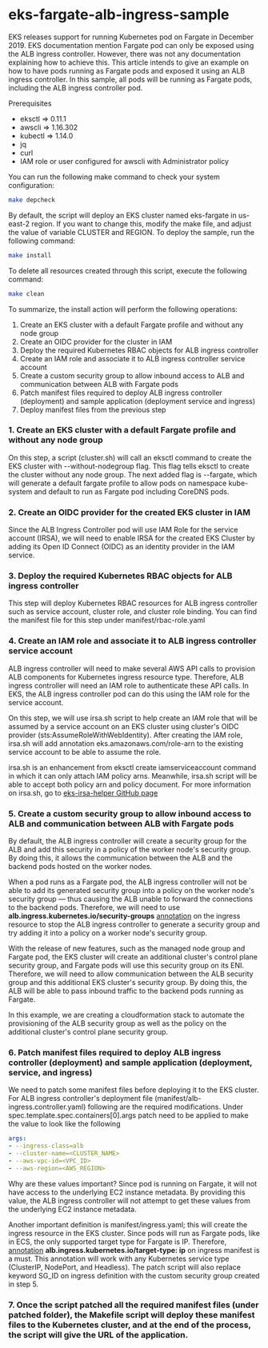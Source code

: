 # eks-fargate-alb-ingress-sample
EKS releases support for running Kubernetes pod on Fargate in December 2019. EKS documentation mention Fargate pod can only be exposed using the ALB ingress controller. However, there was not any documentation explaining how to achieve this. This article intends to give an example on how to have pods running as Fargate pods and exposed it using an ALB ingress controller. In this sample, all pods will be running as Fargate pods, including the ALB ingress controller pod.

Prerequisites
- eksctl => 0.11.1
- awscli => 1.16.302
- kubectl => 1.14.0
- jq
- curl
- IAM role or user configured for awscli with Administrator policy


You can run the following make command to check your system configuration:
```bash
make depcheck
```

By default, the script will deploy an EKS cluster named eks-fargate in us-east-2 region. If you want to change this, modify the make file, and adjust the value of variable CLUSTER and REGION. To deploy the sample, run the following command:
```bash
make install
```

To delete all resources created through this script, execute the following command:
```bash
make clean
```

To summarize, the install action will perform the following operations:
1. Create an EKS cluster with a default Fargate profile and without any node group
2. Create an OIDC provider for the cluster in IAM
3. Deploy the required Kubernetes RBAC objects for ALB ingress controller
4. Create an IAM role and associate it to ALB ingress controller service account
5. Create a custom security group to allow inbound access to ALB and communication between ALB with Fargate pods
6. Patch manifest files required to deploy ALB ingress controller (deployment) and sample application (deployment service and ingress)
7. Deploy manifest files from the previous step

### 1. Create an EKS cluster with a default Fargate profile and without any node group

On this step, a script (cluster.sh) will call an eksctl command to create the EKS cluster with --without-nodegroup flag. This flag tells eksctl to create the cluster without any node group. The next added flag is --fargate, which will generate a default fargate profile to allow pods on namespace kube-system and default to run as Fargate pod including CoreDNS pods.

### 2. Create an OIDC provider for the created EKS cluster in IAM

Since the ALB Ingress Controller pod will use IAM Role for the service account (IRSA), we will need to enable IRSA for the created EKS Cluster by adding its Open ID Connect (OIDC) as an identity provider in the IAM service. 


### 3. Deploy the required Kubernetes RBAC objects for ALB ingress controller

This step will deploy Kubernetes RBAC resources for ALB ingress controller such as service account, cluster role, and cluster role binding. You can find the manifest file for this step under manifest/rbac-role.yaml

### 4. Create an IAM role and associate it to ALB ingress controller service account

ALB ingress controller will need to make several AWS API calls to provision ALB components for Kubernetes ingress resource type. Therefore, ALB ingress controller will need an IAM role to authenticate these API calls. In EKS, the ALB ingress controller pod can do this using the IAM role for the service account. 

On this step, we will use irsa.sh script to help create an IAM role that will be assumed by a service account on an EKS cluster using cluster's OIDC provider (sts:AssumeRoleWithWebIdentity). After creating the IAM role, irsa.sh will add annotation eks.amazonaws.com/role-arn to the existing service account to be able to assume the role. 

irsa.sh is an enhancement from eksctl create iamserviceaccount command in which it can only attach IAM policy arns. Meanwhile, irsa.sh script will be able to accept both policy arn and policy document. For more information on irsa.sh, go to [eks-irsa-helper GitHub page](https://github.com/rimaulana/eks-irsa-helper)

### 5. Create a custom security group to allow inbound access to ALB and communication between ALB with Fargate pods

By default, the ALB ingress controller will create a security group for the ALB and add this security in a policy of the worker node's security group. By doing this, it allows the communication between the ALB and the backend pods hosted on the worker nodes. 

When a pod runs as a Fargate pod, the ALB ingress controller will not be able to add its generated security group into a policy on the worker node's security group — thus causing the ALB unable to forward the connections to the backend pods. Therefore, we will need to use  **alb.ingress.kubernetes.io/security-groups** [annotation](https://kubernetes-sigs.github.io/aws-alb-ingress-controller/guide/ingress/annotation/#security-groups) on the ingress resource to stop the ALB ingress controller to generate a security group and try adding it into a policy on a worker node's security group.

With the release of new features, such as the managed node group and Fargate pod, the EKS cluster will create an additional cluster's control plane security group, and Fargate pods will use this security group on its ENI. Therefore, we will need to allow communication between the ALB security group and this additional EKS cluster's security group. By doing this, the ALB will be able to pass inbound traffic to the backend pods running as Fargate. 

In this example, we are creating a cloudformation stack to automate the provisioning of the ALB security group as well as the policy on the additional cluster's control plane security group.

### 6. Patch manifest files required to deploy ALB ingress controller (deployment) and sample application (deployment, service, and ingress)

We need to patch some manifest files before deploying it to the EKS cluster. For ALB ingress controller's deployment file (manifest/alb-ingress.controller.yaml) following are the required modifications. Under spec.template.spec.containers[0].args patch need to be applied to make the value to look like the following

```yaml
args:
- --ingress-class=alb
- --cluster-name=<CLUSTER_NAME>
- --aws-vpc-id=<VPC_ID>
- --aws-region=<AWS_REGION>
```

Why are these values important? Since pod is running on Fargate, it will not have access to the underlying EC2 instance metadata. By providing this value, the ALB ingress controller will not attempt to get these values from the underlying EC2 instance metadata. 

Another important definition is manifest/ingress.yaml; this will create the ingress resource in the EKS cluster. Since pods will run as Fargate pods, like in ECS, the only supported target type for Fargate is IP. Therefore, [annotation](https://kubernetes-sigs.github.io/aws-alb-ingress-controller/guide/ingress/annotation/#target-type) **alb.ingress.kubernetes.io/target-type: ip** on ingress manifest is a must. This annotation will work with any Kubernetes service type (ClusterIP, NodePort, and Headless). The patch script will also replace keyword SG_ID on ingress definition with the custom security group created in step 5.

### 7. Once the script patched all the required manifest files (under patched folder), the Makefile script will deploy these manifest files to the Kubernetes cluster, and at the end of the process, the script will give the URL of the application.